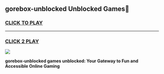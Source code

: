
## gorebox-unblocked Unblocked Games👋
<h3>
<a href="https://news.freeplayer.one?title=gorebox-unblocked&ref=16F">CLICK TO PLAY</a></h3>
<hr>

<h3>
<a href="https://news.freeplayer.one?title=gorebox-unblocked&ref=16F">CLICK 2 PLAY</a>
  
</h3>

<a href="https://news.freeplayer.one?title=gorebox-unblocked&ref=16F/"><img src="https://clearcache.store/games.png"></a>


**gorebox-unblocked games unblocked: Your Gateway to Fun and Accessible Online Gaming**
